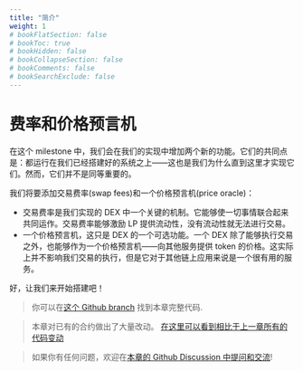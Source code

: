 ```yaml
---
title: "简介"
weight: 1
# bookFlatSection: false
# bookToc: true
# bookHidden: false
# bookCollapseSection: false
# bookComments: false
# bookSearchExclude: false
---
```


# 费率和价格预言机

在这个 milestone 中，我们会在我们的实现中增加两个新的功能。它们的共同点是：都运行在我们已经搭建好的系统之上——这也是我们为什么直到这里才实现它们。然而，它们并不是同等重要的。

我们将要添加交易费率(swap fees)和一个价格预言机(price oracle)：
- 交易费率是我们实现的 DEX 中一个关键的机制。它能够使一切事情联合起来共同运作。交易费率能够激励 LP 提供流动性，没有流动性就无法进行交易。
- 一个价格预言机，这只是 DEX 的一个可选功能。一个 DEX 除了能够执行交易之外，也能够作为一个价格预言机——向其他服务提供 token 的价格。这实际上并不影响我们交易的执行，但是它对于其他链上应用来说是一个很有用的服务。

好，让我们来开始搭建吧！

> 你可以在[这个 Github branch](https://github.com/Jeiwan/uniswapv3-code/tree/milestone_5) 找到本章完整代码.

> 本章对已有的合约做出了大量改动。 [在这里可以看到相比于上一章所有的代码变动](https://github.com/Jeiwan/uniswapv3-code/compare/milestone_4...milestone_5)

> 如果你有任何问题，欢迎在[本章的 Github Discussion 中提问和交流](https://github.com/Jeiwan/uniswapv3-book/discussions/categories/milestone-5-fees-and-price-oracle)!
